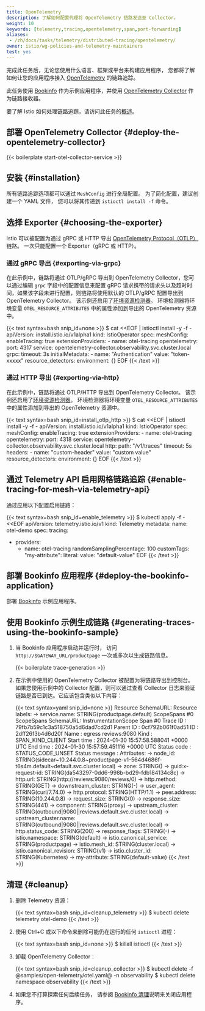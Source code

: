 ```yaml
---
title: OpenTelemetry
description: 了解如何配置代理将 OpenTelemetry 链路发送至 Collector。
weight: 10
keywords: [telemetry,tracing,opentelemetry,span,port-forwarding]
aliases:
 - /zh/docs/tasks/telemetry/distributed-tracing/opentelemetry/
owner: istio/wg-policies-and-telemetry-maintainers
test: yes
---
```


完成此任务后，无论您使用什么语言、框架或平台来构建应用程序，
您都将了解如何让您的应用程序接入
[OpenTelemetry](https://www.opentelemetry.io/) 的链路追踪。

此任务使用 [Bookinfo](/zh/docs/examples/bookinfo/)
作为示例应用程序，并使用
[OpenTelemetry Collector](https://opentelemetry.io/docs/collector/) 作为链路接收器。

要了解 Istio 如何处理链路追踪，请访问此任务的[概述](../overview/)。

## 部署 OpenTelemetry Collector {#deploy-the-opentelemetry-collector}

{{< boilerplate start-otel-collector-service >}}

## 安装 {#installation}

所有链路追踪选项都可以通过 `MeshConfig` 进行全局配置。
为了简化配置，建议创建一个 YAML 文件，
您可以将其传递到 `istioctl install -f` 命令。

## 选择 Exporter {#choosing-the-exporter}

Istio 可以被配置为通过 gRPC 或 HTTP 导出
[OpenTelemetry Protocol（OTLP）](https://opentelemetry.io/docs/specs/otel/protocol/)链路。
一次只能配置一个 Exporter（gRPC 或 HTTP）。

### 通过 gRPC 导出 {#exporting-via-grpc}

在此示例中，链路将通过 OTLP/gRPC 导出到 OpenTelemetry Collector，您可以通过编辑 `grpc` 字段中的配置信息来配置 gRPC 请求携带的请求头以及超时时间，如果该字段未进行配置，则链路将使用默认的 OTLP/gRPC 配置导出到 OpenTelemetry Collector。
该示例还启用了[环境资源检测器](https://opentelemetry.io/docs/languages/js/resources/#adding-resources-with-environment-variables)。
环境检测器将环境变量 `OTEL_RESOURCE_ATTRIBUTES`
中的属性添加到导出的 OpenTelemetry 资源中。

{{< text syntax=bash snip_id=none >}}
$ cat <<EOF | istioctl install -y -f -
apiVersion: install.istio.io/v1alpha1
kind: IstioOperator
spec:
  meshConfig:
    enableTracing: true
    extensionProviders:
    - name: otel-tracing
      opentelemetry:
        port: 4317
        service: opentelemetry-collector.observability.svc.cluster.local
        grpc:
          timeout: 3s
          initialMetadata:
            - name: "Authentication"
              value: "token-xxxxx"
        resource_detectors:
          environment: {}
EOF
{{< /text >}}

### 通过 HTTP 导出 {#exporting-via-http}

在此示例中，链路将通过 OTLP/HTTP 导出到 OpenTelemetry Collector。
该示例还启用了[环境资源检测器](https://opentelemetry.io/docs/languages/js/resources/#adding-resources-with-environment-variables)。
环境检测器将环境变量 `OTEL_RESOURCE_ATTRIBUTES` 中的属性添加到导出的 OpenTelemetry 资源中。

{{< text syntax=bash snip_id=install_otlp_http >}}
$ cat <<EOF | istioctl install -y -f -
apiVersion: install.istio.io/v1alpha1
kind: IstioOperator
spec:
  meshConfig:
    enableTracing: true
    extensionProviders:
    - name: otel-tracing
      opentelemetry:
        port: 4318
        service: opentelemetry-collector.observability.svc.cluster.local
        http:
          path: "/v1/traces"
          timeout: 5s
          headers:
            - name: "custom-header"
              value: "custom value"
        resource_detectors:
          environment: {}
EOF
{{< /text >}}

## 通过 Telemetry API 启用网格链路追踪 {#enable-tracing-for-mesh-via-telemetry-api}

通过应用以下配置启用链路：

{{< text syntax=bash snip_id=enable_telemetry >}}
$ kubectl apply -f - <<EOF
apiVersion: telemetry.istio.io/v1
kind: Telemetry
metadata:
  name: otel-demo
spec:
  tracing:
  - providers:
    - name: otel-tracing
    randomSamplingPercentage: 100
    customTags:
      "my-attribute":
        literal:
          value: "default-value"
EOF
{{< /text >}}

## 部署 Bookinfo 应用程序 {#deploy-the-bookinfo-application}

部署 [Bookinfo](/zh/docs/examples/bookinfo/#deploying-the-application)
示例应用程序。

## 使用 Bookinfo 示例生成链路 {#generating-traces-using-the-bookinfo-sample}

1.  当 Bookinfo 应用程序启动并运行时，
    访问 `http://$GATEWAY_URL/productpage` 一次或多次以生成链路信息。

    {{< boilerplate trace-generation >}}

1.  在示例中使用的 OpenTelemetry Collector 被配置为将链路导出到控制台。
    如果您使用示例中的 Collector 配置，则可以通过查看 Collector
    日志来验证链路是否已到达。它应该包含类似以下内容：

    {{< text syntax=yaml snip_id=none >}}
    Resource SchemaURL:
    Resource labels:
          -> service.name: STRING(productpage.default)
    ScopeSpans #0
    ScopeSpans SchemaURL:
    InstrumentationScope
    Span #0
        Trace ID       : 79fb7b59c1c3a518750a5d6dad7cd2d1
        Parent ID      : 0cf792b061f0ad51
        ID             : 2dff26f3b4d6d20f
        Name           : egress reviews:9080
        Kind           : SPAN_KIND_CLIENT
        Start time     : 2024-01-30 15:57:58.588041 +0000 UTC
        End time       : 2024-01-30 15:57:59.451116 +0000 UTC
        Status code    : STATUS_CODE_UNSET
        Status message :
    Attributes:
          -> node_id: STRING(sidecar~10.244.0.8~productpage-v1-564d4686f-t6s4m.default~default.svc.cluster.local)
          -> zone: STRING()
          -> guid:x-request-id: STRING(da543297-0dd6-998b-bd29-fdb184134c8c)
          -> http.url: STRING(http://reviews:9080/reviews/0)
          -> http.method: STRING(GET)
          -> downstream_cluster: STRING(-)
          -> user_agent: STRING(curl/7.74.0)
          -> http.protocol: STRING(HTTP/1.1)
          -> peer.address: STRING(10.244.0.8)
          -> request_size: STRING(0)
          -> response_size: STRING(441)
          -> component: STRING(proxy)
          -> upstream_cluster: STRING(outbound|9080||reviews.default.svc.cluster.local)
          -> upstream_cluster.name: STRING(outbound|9080||reviews.default.svc.cluster.local)
          -> http.status_code: STRING(200)
          -> response_flags: STRING(-)
          -> istio.namespace: STRING(default)
          -> istio.canonical_service: STRING(productpage)
          -> istio.mesh_id: STRING(cluster.local)
          -> istio.canonical_revision: STRING(v1)
          -> istio.cluster_id: STRING(Kubernetes)
          -> my-attribute: STRING(default-value)
    {{< /text >}}

## 清理 {#cleanup}

1.  删除 Telemetry 资源：

    {{< text syntax=bash snip_id=cleanup_telemetry >}}
    $ kubectl delete telemetry otel-demo
    {{< /text >}}

1.  使用 Ctrl+C 或以下命令来删除可能仍在运行的任何 `istioctl` 进程：

    {{< text syntax=bash snip_id=none >}}
    $ killall istioctl
    {{< /text >}}

1.  卸载 OpenTelemetry Collector：

    {{< text syntax=bash snip_id=cleanup_collector >}}
    $ kubectl delete -f @samples/open-telemetry/otel.yaml@ -n observability
    $ kubectl delete namespace observability
    {{< /text >}}

1.  如果您不打算探索任何后续任务，
    请参阅 [Bookinfo 清理](/zh/docs/examples/bookinfo/#cleanup)说明来关闭应用程序。
